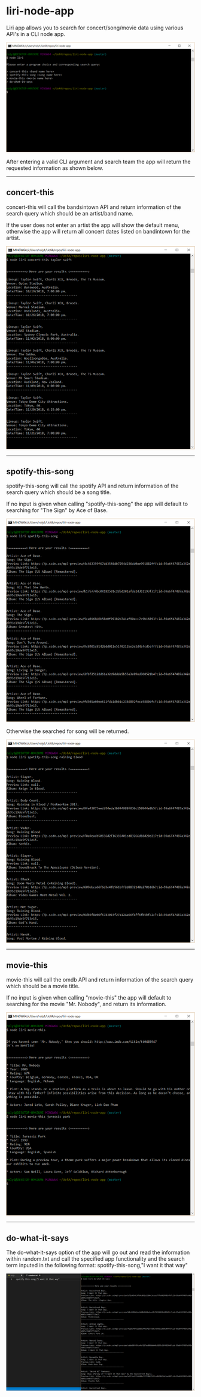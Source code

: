 # **liri-node-app**

Liri app allows you to search for concert/song/movie data using various API's in a CLI node app.

![alt text](./images/liri.png)

After entering a valid CLI argument and search team the app will return the requested information as shown below.

------
## **concert-this**

concert-this will call the bandsintown API and return information of the search query which should be an artist/band name.

If the user does not enter an artist the app will show the default menu, otherwise the app will return all concert dates listed on bandintown for the artist.

![alt text](./images/concert-this.png)

------
## **spotify-this-song**

spotify-this-song will call the spotify API and return information of the search query which should be a song title.

If no input is given when calling "spotify-this-song" the app will default to searching for "The Sign" by Ace of Base.

![alt text](./images/spotify-this-song-noinput.png)

Otherwise the searched for song will be returned.

![alt text](./images/spotify-this-song.png)

------
## **movie-this**

movie-this will call the omdb API and return information of the search query which should be a movie title.

If no input is given when calling "movie-this" the app will default to searching for the movie "Mr. Nobody", and return its information.

![alt text](./images/movie-this.png)

------
## **do-what-it-says**

The do-what-it-says option of the app will go out and read the information within random.txt and call the specified app functionality and the search term inputed in the following format: spotify-this-song,"I want it that way"

![alt text](./images/do-what-it-says.png)